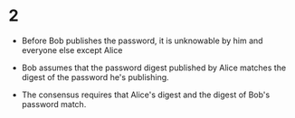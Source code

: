 # 2

- Before Bob publishes the password, it is unknowable by him and everyone else except Alice

- Bob assumes that the password digest published by Alice matches the digest of the password he's publishing.

- The consensus requires that Alice's digest and the digest of Bob's password match.
